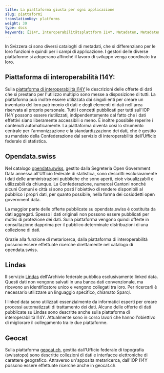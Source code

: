```yaml
---
title: La piattaforma giusta per ogni applicazione
slug: piattaformi
translationKey: platforms
weight: 30
type: docs
keywords: [I14Y, Interoperabilitätsplattform I14Y, Metadaten, Metadaten-Katalog, Lindas, Opendata, Opendata.swiss, Geocat]
---
```


In Svizzera ci sono diversi cataloghi di metadati, che si differenziano per le loro funzioni e quindi per i campi di applicazione. I gestori delle diverse piattaforme si adoperano affinché il lavoro di sviluppo venga coordinato tra loro.

## Piattaforma di interoperabilità I14Y:
Sulla [piattaforma di interoperabilità I14Y](https://i14y.admin.ch) le descrizioni delle offerte di dati che si prestano per l'utilizzo multiplo sono messe a disposizione di tutti. La piattaforma può inoltre essere utilizzata dai singoli enti per creare un inventario del loro patrimonio di dati e degli elementi di dati nell'area riservata al proprio personale. Tutti i concetti pubblicati per tutti sull'IOP I14Y possono essere riutilizzati, indipendentemente dal fatto che i dati effettivi siano liberamente accessibili o meno. È inoltre possibile reperire i contenuti automaticamente. La piattaforma diventa così lo strumento centrale per l'armonizzazione e la standardizzazione dei dati, che è gestito su mandato della Confederazione dal servizio di interoperabilità dell'Ufficio federale di statistica. 

## Opendata.swiss
Nel catalogo [opendata.swiss](https://opendata.swiss), gestito dalla Segreteria Open Government Data annessa all'Ufficio federale di statistica, sono descritti esclusivamente i dati delle amministrazioni pubbliche che sono aperti, cioè visualizzabili e utilizzabili da chiunque. La Confederazione, numerosi Cantoni nonché alcuni Comuni e città si sono posti l'obiettivo di rendere disponibili al pubblico i propri dati, per quanto possibile, nella forma dei cosiddetti open government data. 

La maggior parte delle offerte pubblicate su opendata.swiss è costituita da dati aggregati. Spesso i dati originali non possono essere pubblicati per motivi di protezione dei dati. Sulla piattaforma vengono quindi offerte in consultazione dapprima per il pubblico determinate distribuzioni di una collezione di dati.  

Grazie alla funzione di metaricerca, dalla piattaforma di interoperabilità possono essere effettuate ricerche direttamente nel catalogo di opendata.swiss.

## Lindas
Il servizio [Lindas](https://lindas.admin.ch) dell'Archivio federale pubblica esclusivamente linked data. Questi dati non vengono salvati in una banca dati convenzionale, ma ricevono un identificatore unico e vengono collegati tra loro. Per ricercarli è necessario utilizzare un linguaggio specifico, chiamato Sparql. 

I linked data sono utilizzati essenzialmente da informatici esperti per creare processi automatizzati di trattamento dei dati. Alcune delle offerte di dati pubblicate su Lindas sono descritte anche sulla piattaforma di interoperabilità I14Y. Attualmente sono in corso lavori che hanno l'obiettivo di migliorare il collegamento tra le due piattaforme. 

## Geocat
Sulla piattaforma [geocat.ch](https://geocat.ch), gestita dall'Ufficio federale di topografia (swisstopo) sono descritte collezioni di dati e interfacce elettroniche di carattere geografico. Attraverso un'apposita metaricerca, dall'IOP I14Y possono essere effettuate ricerche anche in geocat.ch. 